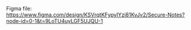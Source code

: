Figma file: https://www.figma.com/design/KSVrqtKFypyIYzi81KvJv2/Secure-Notes?node-id=0-1&t=9LoTU4uyLGF5UJQU-1
